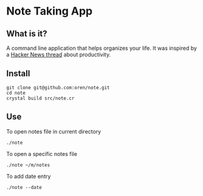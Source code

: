 # Note Taking App

## What is it?
A command line application that helps organizes your life. It was inspired by a [Hacker News thread](https://news.ycombinator.com/item?id=22276184) about productivity.

## Install
```
git clone git@github.com:oren/note.git
cd note
crystal build src/note.cr
```

## Use
To open notes file in current directory
```
./note
```

To open a specific notes file
```
./note ~/m/notes
```

To add date entry
```
./note --date
```
